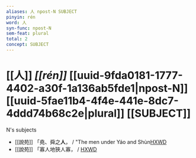 ```yaml
---
aliases: 人 npost-N SUBJECT
pinyin: rén
word: 人
syn-func: npost-N
sem-feat: plural
total: 2
concept: SUBJECT 
---
```

# [[人]] *[[rén]]*  [[uuid-9fda0181-1777-4402-a30f-1a136ab5fde1|npost-N]] [[uuid-5fae11b4-4f4e-441e-8dc7-4ddd74b68c2e|plural]] [[SUBJECT]]
N's subjects
 - [[說苑]] 「堯、舜之**人**， / "The men under Yáo and Shùn[HXWD](https://hxwd.org/textview.html?location=CH1a0907_CHANT_001-10a.9)
 - [[說苑]] 「寡人地狹人寡， / [HXWD](https://hxwd.org/textview.html?location=CH1a0907_CHANT_001-21a.3)